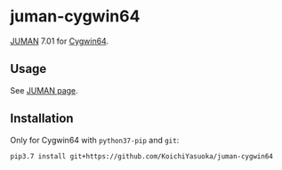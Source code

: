 # juman-cygwin64

[JUMAN](http://nlp.ist.i.kyoto-u.ac.jp/?JUMAN) 7.01 for [Cygwin64](https://www.cygwin.com/).

## Usage

See [JUMAN page](http://nlp.ist.i.kyoto-u.ac.jp/?JUMAN).

## Installation

Only for Cygwin64 with `python37-pip` and `git`:

```sh
pip3.7 install git+https://github.com/KoichiYasuoka/juman-cygwin64
```

